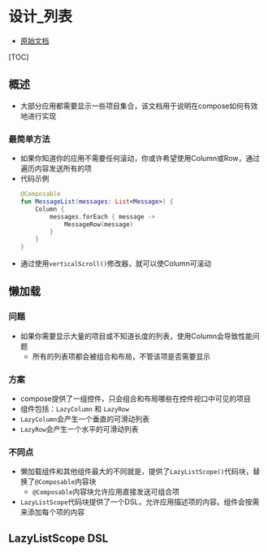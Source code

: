 


# 设计_列表

* [原始文档](https://developer.android.com/jetpack/compose/lists)

[TOC]


## 概述
* 大部分应用都需要显示一些项目集合，该文档用于说明在compose如何有效地进行实现


### 最简单方法
* 如果你知道你的应用不需要任何滚动，你或许希望使用Column或Row，通过遍历内容发送所有的项
* 代码示例
	```kotlin
	@Composable
	fun MessageList(messages: List<Message>) {
		Column {
			messages.forEach { message ->
				MessageRow(message)
			}
		}
	}
	```
* 通过使用`verticalScroll()`修改器，就可以使Column可滚动


## 懒加载

### 问题
* 如果你需要显示大量的项目或不知道长度的列表，使用Column会导致性能问题
	* 所有的列表项都会被组合和布局，不管该项是否需要显示

### 方案
* compose提供了一组控件，只会组合和布局哪些在控件视口中可见的项目
* 组件包括：`LazyColumn` 和 `LazyRow`
* `LazyColumn`会产生一个垂直的可滑动列表
* `LazyRow`会产生一个水平的可滑动列表

### 不同点
* 懒加载组件和其他组件最大的不同就是，提供了`LazyListScope()`代码块，替换了`@Composable`内容块
	* `@Composable`内容块允许应用直接发送可组合项
* `LazyListScope`代码块提供了一个DSL，允许应用描述项的内容。组件会按需来添加每个项的内容


## LazyListScope DSL
